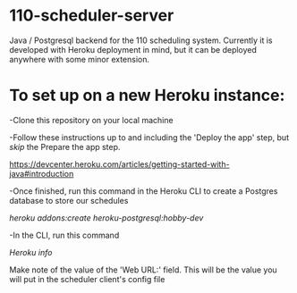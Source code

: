 # 110-scheduler-server
Java / Postgresql  backend for the 110 scheduling system. Currently it is developed with Heroku deployment in mind, but it can be deployed anywhere with some minor extension.

# To set up on a new Heroku instance:
-Clone this repository on your local machine

-Follow these instructions up to and including the 'Deploy the app' step, but *skip* the Prepare the app step. 

https://devcenter.heroku.com/articles/getting-started-with-java#introduction

-Once finished, run this command in the Heroku CLI to create a Postgres database to store our schedules

*heroku addons:create heroku-postgresql:hobby-dev*

-In the CLI, run this command

*Heroku info*

Make note of the value of the 'Web URL:' field. This will be the value you will put in the scheduler client's config file



